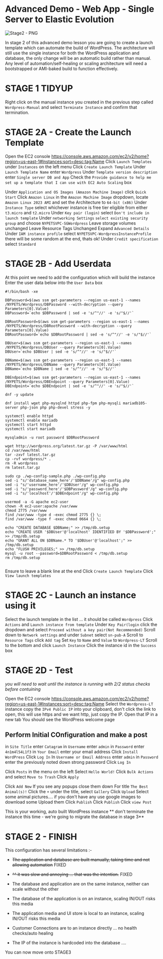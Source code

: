 # Advanced Demo - Web App - Single Server to Elastic Evolution

![Stage2 - PNG](https://github.com/acantril/learn-cantrill-io-labs/blob/master/aws-elastic-wordpress-evolution/02_LABINSTRUCTIONS/STAGE2%20-%20SINGLE%20SERVER%20LT.png)

In stage 2 of this advanced demo lesson you are going to create a launch template which can automate the build of WordPress.
The architecture will still use the single instance for both the WordPress application and database, the only change will be an automatic build rather than manual.
Any level of automation/self-healing or scaling architecture will need a bootstrapped or AMI-baked build to function effectively.

# STAGE 1 TIDYUP

Right click on the manual instance you created in the previous step called `Wordpress-Manual` and select `Terminate Instance` and confirm that termination.

# STAGE 2A - Create the Launch Template

Open the EC2 console https://console.aws.amazon.com/ec2/v2/home?region=us-east-1#Instances:sort=desc:tag:Name
Click `Launch Templates` under `Instances` on the left menu
Click `Create Launch Template`
Under `Launch Template Name` enter `Wordpress`
Under `Template version description` enter `Single server DB and App`
Check the `Provide guidance to help me set up a template that I can use with EC2 Auto Scaling` box

Under `Application and OS Images (Amazon Machine Image)` click `Quick Start`
Click `Amazon Linux`
in the `Amazon Machine Image` dropdown, locate `Amazon Linux 2023 AMI` and set the Architecture to `64-bit (x86)`
Under `Instance Type` select whichever instance is free tier eligible from either `t3.micro` and `t2.micro`
Under `Key pair (login)` select `Don't include in launch template`
Under `networking Settings` `select existing security group` and choose `NYPETSVPC-SGWordpress`
Leave storage volumes unchanged
Leave Resource Tags Unchanged
Expand `Advanced Details`
Under `IAM instance profile` select `NYPETSVPC-WordpressInstanceProfile` there will be some random at the end, thats ok!
Under `Credit specification` select `Standard`

# STAGE 2B - Add Userdata

At this point we need to add the configuration which will build the instance
Enter the user data below into the `User Data` box

```
#!/bin/bash -xe

DBPassword=$(aws ssm get-parameters --region us-east-1 --names /NYPETS/Wordpress/DBPassword --with-decryption --query Parameters[0].Value)
DBPassword=`echo $DBPassword | sed -e 's/^"//' -e 's/"$//'`

DBRootPassword=$(aws ssm get-parameters --region us-east-1 --names /NYPETS/Wordpress/DBRootPassword --with-decryption --query Parameters[0].Value)
DBRootPassword=`echo $DBRootPassword | sed -e 's/^"//' -e 's/"$//'`

DBUser=$(aws ssm get-parameters --region us-east-1 --names /NYPETS/Wordpress/DBUser --query Parameters[0].Value)
DBUser=`echo $DBUser | sed -e 's/^"//' -e 's/"$//'`

DBName=$(aws ssm get-parameters --region us-east-1 --names /NYPETS/Wordpress/DBName --query Parameters[0].Value)
DBName=`echo $DBName | sed -e 's/^"//' -e 's/"$//'`

DBEndpoint=$(aws ssm get-parameters --region us-east-1 --names /NYPETS/Wordpress/DBEndpoint --query Parameters[0].Value)
DBEndpoint=`echo $DBEndpoint | sed -e 's/^"//' -e 's/"$//'`

dnf -y update

dnf install wget php-mysqlnd httpd php-fpm php-mysqli mariadb105-server php-json php php-devel stress -y

systemctl enable httpd
systemctl enable mariadb
systemctl start httpd
systemctl start mariadb

mysqladmin -u root password $DBRootPassword

wget http://wordpress.org/latest.tar.gz -P /var/www/html
cd /var/www/html
tar -zxvf latest.tar.gz
cp -rvf wordpress/* .
rm -R wordpress
rm latest.tar.gz

sudo cp ./wp-config-sample.php ./wp-config.php
sed -i "s/'database_name_here'/'$DBName'/g" wp-config.php
sed -i "s/'username_here'/'$DBUser'/g" wp-config.php
sed -i "s/'password_here'/'$DBPassword'/g" wp-config.php
sed -i "s/'localhost'/'$DBEndpoint'/g" wp-config.php

usermod -a -G apache ec2-user
chown -R ec2-user:apache /var/www
chmod 2775 /var/www
find /var/www -type d -exec chmod 2775 {} \;
find /var/www -type f -exec chmod 0664 {} \;

echo "CREATE DATABASE $DBName;" >> /tmp/db.setup
echo "CREATE USER '$DBUser'@'localhost' IDENTIFIED BY '$DBPassword';" >> /tmp/db.setup
echo "GRANT ALL ON $DBName.* TO '$DBUser'@'localhost';" >> /tmp/db.setup
echo "FLUSH PRIVILEGES;" >> /tmp/db.setup
mysql -u root --password=$DBRootPassword < /tmp/db.setup
rm /tmp/db.setup


```

Ensure to leave a blank line at the end
Click `Create Launch Template`
Click `View launch templates`

# STAGE 2C - Launch an instance using it

Select the launch template in the list ... it should be called `Wordpress`
Click `Actions` and `Launch instance from template`
Under `Key Pair(login` click the dropdown and select `Proceed without a key pair(Not Recommended)`
Scroll down to `Network settings` and under `Subnet` select `sn-pub-A`
Scroll to `Resource Tags` click `Add tag`
Set `Key` to `Name` and `Value` to `Wordpress-LT`
Scroll to the bottom and click `Launch Instance`
Click the instance id in the `Success` box

# STAGE 2D - Test
*you will need to wait until the instance is running with 2/2 status checks before contuining*

Open the EC2 console https://console.aws.amazon.com/ec2/v2/home?region=us-east-1#Instances:sort=desc:tag:Name
Select the `Wordpress-LT` instance
copy the `IPv4 Public IP` into your clipboard, don't click the link to open, this will use https and we want http, just copy the IP.
Open that IP in a new tab
You should see the WordPress welcome page

## Perform Initial COnfiguration and make a post

in `Site Title` enter `Catagram`
in `Username` enter `admin`
in `Password` enter `4n1m4l54L1f3`
in `Your Email` enter your email address
Click `Install WordPress`
Click `Log In`
In `Username or Email Address` enter `admin`
in `Password` enter the previously noted down strong password
Click `Log In`

Click `Posts` in the menu on the left
Select `Hello World!`
Click `Bulk Actions` and select `Move to Trash`
Click `Apply`

Click `Add New`
If you see any popups close them down
For title `The Best Animal(s)!`
Click the `+` under the title, select  `Gallery`
Click `Upload`
Select some animal pictures.... if you don't have any use google images to download some
Upload them
Click `Publish`
Click `Publish`
Click `view Post`

This is your working, auto built WordPress instance
** don't terminate the instance this time - we're going to migrate the database in stage 3**

# STAGE 2 - FINISH

This configuration has several limitations :-

- ~~The application and database are built manually, taking time and not allowing automation~~ FIXED
- ~~^^ it was slow and annoying ... that was the intention.~~ FIXED

- The database and application are on the same instance, neither can scale without the other
- The database of the application is on an instance, scaling IN/OUT risks this media
- The application media and UI store is local to an instance, scaling IN/OUT risks this media
- Customer Connections are to an instance directly ... no health checks/auto healing
- The IP of the instance is hardcoded into the database ....


You can now move onto STAGE3
